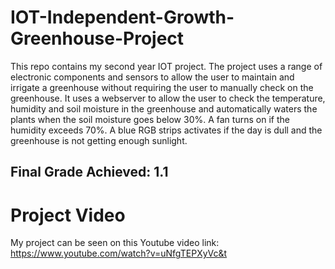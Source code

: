 # IOT-Independent-Growth-Greenhouse-Project
This repo contains my second year IOT project.
The project uses a range of electronic components and sensors to allow the user to maintain and irrigate a greenhouse without requiring the user to manually check on the greenhouse. 
It uses a webserver to allow the user to check the temperature, humidity and soil moisture in the greenhouse and automatically waters the plants when the soil moisture goes below 30%. 
A fan turns on if the humidity exceeds 70%. A blue RGB strips activates if the day is dull and the greenhouse is not getting enough sunlight. 

## Final Grade Achieved: 1.1

# Project Video
My project can be seen on this Youtube video link: https://www.youtube.com/watch?v=uNfgTEPXyVc&t

